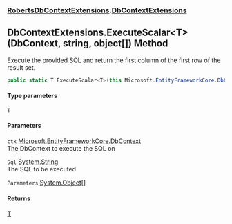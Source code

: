 ### [RobertsDbContextExtensions](RobertsDbContextExtensions 'RobertsDbContextExtensions').[DbContextExtensions](DbContextExtensions 'RobertsDbContextExtensions.DbContextExtensions')
## DbContextExtensions.ExecuteScalar&lt;T&gt;(DbContext, string, object[]) Method
Execute the provided SQL and return the first column of the first row of
the result set.
```csharp
public static T ExecuteScalar<T>(this Microsoft.EntityFrameworkCore.DbContext ctx, string Sql, params object[] Parameters);
```
#### Type parameters
<a name='RobertsDbContextExtensions_DbContextExtensions_ExecuteScalar_T_(Microsoft_EntityFrameworkCore_DbContext_string_object__)_T'></a>
`T`  
  
#### Parameters
<a name='RobertsDbContextExtensions_DbContextExtensions_ExecuteScalar_T_(Microsoft_EntityFrameworkCore_DbContext_string_object__)_ctx'></a>
`ctx` [Microsoft.EntityFrameworkCore.DbContext](https://docs.microsoft.com/en-us/dotnet/api/Microsoft.EntityFrameworkCore.DbContext 'Microsoft.EntityFrameworkCore.DbContext')  
The DbContext to execute the SQL on
  
<a name='RobertsDbContextExtensions_DbContextExtensions_ExecuteScalar_T_(Microsoft_EntityFrameworkCore_DbContext_string_object__)_Sql'></a>
`Sql` [System.String](https://docs.microsoft.com/en-us/dotnet/api/System.String 'System.String')  
The SQL to be executed.
  
<a name='RobertsDbContextExtensions_DbContextExtensions_ExecuteScalar_T_(Microsoft_EntityFrameworkCore_DbContext_string_object__)_Parameters'></a>
`Parameters` [System.Object](https://docs.microsoft.com/en-us/dotnet/api/System.Object 'System.Object')[[]](https://docs.microsoft.com/en-us/dotnet/api/System.Array 'System.Array')  
  
#### Returns
[T](DbContextExtensions_ExecuteScalar_T_(DbContext_string_object__)#RobertsDbContextExtensions_DbContextExtensions_ExecuteScalar_T_(Microsoft_EntityFrameworkCore_DbContext_string_object__)_T 'RobertsDbContextExtensions.DbContextExtensions.ExecuteScalar&lt;T&gt;(Microsoft.EntityFrameworkCore.DbContext, string, object[]).T')  
